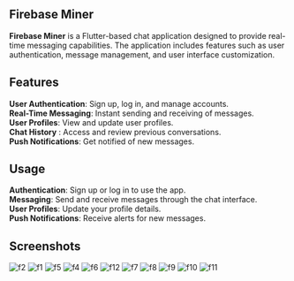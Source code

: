 ## Firebase Miner


**Firebase Miner** is a Flutter-based chat application designed to provide real-time messaging capabilities. The application includes features such as user authentication, message management, and user interface customization.

## Features

**User Authentication**: Sign up, log in, and manage accounts.  
**Real-Time Messaging**: Instant sending and receiving of messages.  
**User Profiles**: View and update user profiles.  
**Chat History** : Access and review previous conversations.  
**Push Notifications**: Get notified of new messages.


## Usage


**Authentication**: Sign up or log in to use the app.  
**Messaging**: Send and receive messages through the chat interface.  
**User Profiles**: Update your profile details.  
**Push Notifications**: Receive alerts for new messages.


## Screenshots


![f2](https://github.com/user-attachments/assets/016c7de6-1f32-4789-8b5d-82f0c808cae8)
![f1](https://github.com/user-attachments/assets/8327a627-6770-4346-8ec5-e93ce1a116c6)
![f5](https://github.com/user-attachments/assets/6e374dce-0bc6-4f06-acb5-9e1ca44f3817)
![f4](https://github.com/user-attachments/assets/6f146c63-6128-4b02-b308-31e889c72982)
![f6](https://github.com/user-attachments/assets/88c804d5-2e74-40c1-8ba0-0e7e7dbf89b1)
![f12](https://github.com/user-attachments/assets/9db15645-48b7-4aba-87d4-ab8c62b219f5)
![f7](https://github.com/user-attachments/assets/ba705477-d8dd-4c3d-b662-40a9c4315a90)
![f8](https://github.com/user-attachments/assets/0971cc0b-9090-4d4f-bcf3-dd0683518c9b)
![f9](https://github.com/user-attachments/assets/e695e1b7-bc03-428a-b53b-f9d285e02038)
![f10](https://github.com/user-attachments/assets/922c1fac-c8ad-429d-8c28-4070e114fc9c)
![f11](https://github.com/user-attachments/assets/bcef8298-cbba-4b32-8fe3-9338ba818179)
